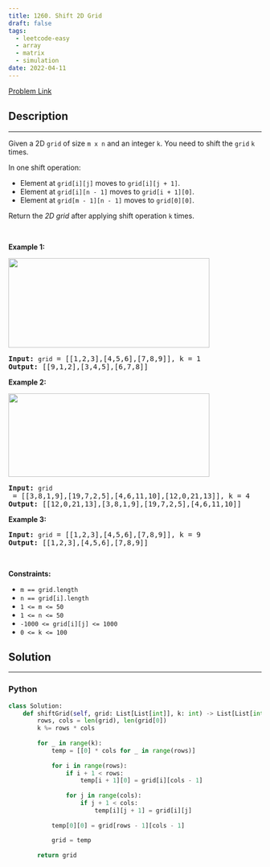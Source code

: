 ```yaml
---
title: 1260. Shift 2D Grid
draft: false
tags: 
  - leetcode-easy
  - array
  - matrix
  - simulation
date: 2022-04-11
---
```


[Problem Link](https://leetcode.com/problems/shift-2d-grid/)

## Description

---
<p>Given a 2D <code>grid</code> of size <code>m x n</code>&nbsp;and an integer <code>k</code>. You need to shift the <code>grid</code>&nbsp;<code>k</code> times.</p>

<p>In one shift operation:</p>

<ul>
	<li>Element at <code>grid[i][j]</code> moves to <code>grid[i][j + 1]</code>.</li>
	<li>Element at <code>grid[i][n - 1]</code> moves to <code>grid[i + 1][0]</code>.</li>
	<li>Element at <code>grid[m&nbsp;- 1][n - 1]</code> moves to <code>grid[0][0]</code>.</li>
</ul>

<p>Return the <em>2D grid</em> after applying shift operation <code>k</code> times.</p>

<p>&nbsp;</p>
<p><strong class="example">Example 1:</strong></p>
<img alt="" src="https://assets.leetcode.com/uploads/2019/11/05/e1.png" style="width: 400px; height: 178px;" />
<pre>
<strong>Input:</strong> <code>grid</code> = [[1,2,3],[4,5,6],[7,8,9]], k = 1
<strong>Output:</strong> [[9,1,2],[3,4,5],[6,7,8]]
</pre>

<p><strong class="example">Example 2:</strong></p>
<img alt="" src="https://assets.leetcode.com/uploads/2019/11/05/e2.png" style="width: 400px; height: 166px;" />
<pre>
<strong>Input:</strong> <code>grid</code> = [[3,8,1,9],[19,7,2,5],[4,6,11,10],[12,0,21,13]], k = 4
<strong>Output:</strong> [[12,0,21,13],[3,8,1,9],[19,7,2,5],[4,6,11,10]]
</pre>

<p><strong class="example">Example 3:</strong></p>

<pre>
<strong>Input:</strong> <code>grid</code> = [[1,2,3],[4,5,6],[7,8,9]], k = 9
<strong>Output:</strong> [[1,2,3],[4,5,6],[7,8,9]]
</pre>

<p>&nbsp;</p>
<p><strong>Constraints:</strong></p>

<ul>
	<li><code>m ==&nbsp;grid.length</code></li>
	<li><code>n ==&nbsp;grid[i].length</code></li>
	<li><code>1 &lt;= m &lt;= 50</code></li>
	<li><code>1 &lt;= n &lt;= 50</code></li>
	<li><code>-1000 &lt;= grid[i][j] &lt;= 1000</code></li>
	<li><code>0 &lt;= k &lt;= 100</code></li>
</ul>


## Solution

---
### Python
``` py title='shift-2d-grid'
class Solution:
    def shiftGrid(self, grid: List[List[int]], k: int) -> List[List[int]]:
        rows, cols = len(grid), len(grid[0])
        k %= rows * cols
        
        for _ in range(k):
            temp = [[0] * cols for _ in range(rows)]
            
            for i in range(rows):
                if i + 1 < rows:
                    temp[i + 1][0] = grid[i][cols - 1]
                    
                for j in range(cols):
                    if j + 1 < cols:
                        temp[i][j + 1] = grid[i][j]
                
            temp[0][0] = grid[rows - 1][cols - 1]
            
            grid = temp
        
        return grid

    
```


